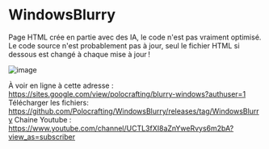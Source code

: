 # WindowsBlurry
Page HTML crée en partie avec des IA, le code n'est pas vraiment optimisé. Le code source n'est probablement pas à jour, seul le fichier HTML si dessous est changé à chaque mise à jour !

![image](https://github.com/Polocrafting/WindowsBlurry/assets/66182722/72f5e8b1-456b-43c5-ab4b-8e8ce0d3c704)

À voir en ligne à cette adresse : https://sites.google.com/view/polocrafting/blurry-windows?authuser=1
Télécharger les fichiers: https://github.com/Polocrafting/WindowsBlurry/releases/tag/WindowsBlurry
Chaine Youtube : https://www.youtube.com/channel/UCTL3fXI8aZnYweRvys6m2bA?view_as=subscriber
